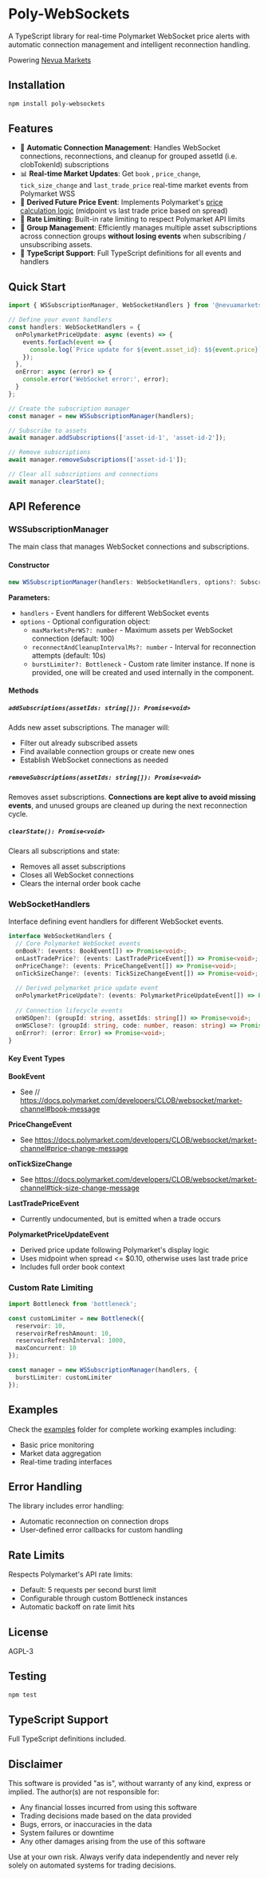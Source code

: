 # Poly-WebSockets

A TypeScript library for real-time Polymarket WebSocket price alerts with automatic connection management and intelligent reconnection handling.

Powering [Nevua Markets](https://nevua.markets)

## Installation

```bash
npm install poly-websockets
```

## Features

- 🔄 **Automatic Connection Management**: Handles WebSocket connections, reconnections, and cleanup for grouped assetId (i.e. clobTokenId) subscriptions
- 📊 **Real-time Market Updates**: Get `book` , `price_change`, `tick_size_change` and `last_trade_price` real-time market events from Polymarket WSS
- 🎯 **Derived Future Price Event**: Implements Polymarket's [price calculation logic](https://docs.polymarket.com/polymarket-learn/trading/how-are-prices-calculated#future-price) (midpoint vs last trade price based on spread)
- 🚦 **Rate Limiting**: Built-in rate limiting to respect Polymarket API limits
- 🔗 **Group Management**: Efficiently manages multiple asset subscriptions across connection groups **without losing events** when subscribing / unsubscribing assets.
- 💪 **TypeScript Support**: Full TypeScript definitions for all events and handlers

## Quick Start

```typescript
import { WSSubscriptionManager, WebSocketHandlers } from '@nevuamarkets/poly-websockets';

// Define your event handlers
const handlers: WebSocketHandlers = {
  onPolymarketPriceUpdate: async (events) => {
    events.forEach(event => {
      console.log(`Price update for ${event.asset_id}: $${event.price}`);
    });
  },
  onError: async (error) => {
    console.error('WebSocket error:', error);
  }
};

// Create the subscription manager
const manager = new WSSubscriptionManager(handlers);

// Subscribe to assets
await manager.addSubscriptions(['asset-id-1', 'asset-id-2']);

// Remove subscriptions
await manager.removeSubscriptions(['asset-id-1']);

// Clear all subscriptions and connections
await manager.clearState();
```

## API Reference

### WSSubscriptionManager

The main class that manages WebSocket connections and subscriptions.

#### Constructor

```typescript
new WSSubscriptionManager(handlers: WebSocketHandlers, options?: SubscriptionManagerOptions)
```

**Parameters:**
- `handlers` - Event handlers for different WebSocket events
- `options` - Optional configuration object:
  - `maxMarketsPerWS?: number` - Maximum assets per WebSocket connection (default: 100)
  - `reconnectAndCleanupIntervalMs?: number` - Interval for reconnection attempts (default: 10s)
  - `burstLimiter?: Bottleneck` - Custom rate limiter instance. If none is provided, one will be created and used internally in the component.

#### Methods

##### `addSubscriptions(assetIds: string[]): Promise<void>`

Adds new asset subscriptions. The manager will:
- Filter out already subscribed assets
- Find available connection groups or create new ones
- Establish WebSocket connections as needed

##### `removeSubscriptions(assetIds: string[]): Promise<void>`

Removes asset subscriptions. **Connections are kept alive to avoid missing events**, and unused groups are cleaned up during the next reconnection cycle.

##### `clearState(): Promise<void>`

Clears all subscriptions and state:
- Removes all asset subscriptions
- Closes all WebSocket connections
- Clears the internal order book cache

### WebSocketHandlers

Interface defining event handlers for different WebSocket events.

```typescript
interface WebSocketHandlers {
  // Core Polymarket WebSocket events
  onBook?: (events: BookEvent[]) => Promise<void>;
  onLastTradePrice?: (events: LastTradePriceEvent[]) => Promise<void>;
  onPriceChange?: (events: PriceChangeEvent[]) => Promise<void>;
  onTickSizeChange?: (events: TickSizeChangeEvent[]) => Promise<void>;
  
  // Derived polymarket price update event
  onPolymarketPriceUpdate?: (events: PolymarketPriceUpdateEvent[]) => Promise<void>;
  
  // Connection lifecycle events
  onWSOpen?: (groupId: string, assetIds: string[]) => Promise<void>;
  onWSClose?: (groupId: string, code: number, reason: string) => Promise<void>;
  onError?: (error: Error) => Promise<void>;
}
```

#### Key Event Types

**BookEvent**
- See // https://docs.polymarket.com/developers/CLOB/websocket/market-channel#book-message

**PriceChangeEvent**
- See https://docs.polymarket.com/developers/CLOB/websocket/market-channel#price-change-message

**onTickSizeChange**
- See https://docs.polymarket.com/developers/CLOB/websocket/market-channel#tick-size-change-message

**LastTradePriceEvent**
- Currently undocumented, but is emitted when a trade occurs

**PolymarketPriceUpdateEvent**
- Derived price update following Polymarket's display logic
- Uses midpoint when spread <= $0.10, otherwise uses last trade price
- Includes full order book context

### Custom Rate Limiting

```typescript
import Bottleneck from 'bottleneck';

const customLimiter = new Bottleneck({
  reservoir: 10,
  reservoirRefreshAmount: 10,
  reservoirRefreshInterval: 1000,
  maxConcurrent: 10
});

const manager = new WSSubscriptionManager(handlers, {
  burstLimiter: customLimiter
});
```

## Examples

Check the [examples](./examples) folder for complete working examples including:
- Basic price monitoring
- Market data aggregation  
- Real-time trading interfaces

## Error Handling

The library includes error handling:
- Automatic reconnection on connection drops
- User-defined error callbacks for custom handling

## Rate Limits

Respects Polymarket's API rate limits:
- Default: 5 requests per second burst limit
- Configurable through custom Bottleneck instances
- Automatic backoff on rate limit hits

## License

AGPL-3

## Testing

```bash
npm test
```

## TypeScript Support

Full TypeScript definitions included.

## Disclaimer

This software is provided "as is", without warranty of any kind, express or implied. The author(s) are not responsible for:

- Any financial losses incurred from using this software
- Trading decisions made based on the data provided
- Bugs, errors, or inaccuracies in the data
- System failures or downtime
- Any other damages arising from the use of this software

Use at your own risk. Always verify data independently and never rely solely on automated systems for trading decisions.
